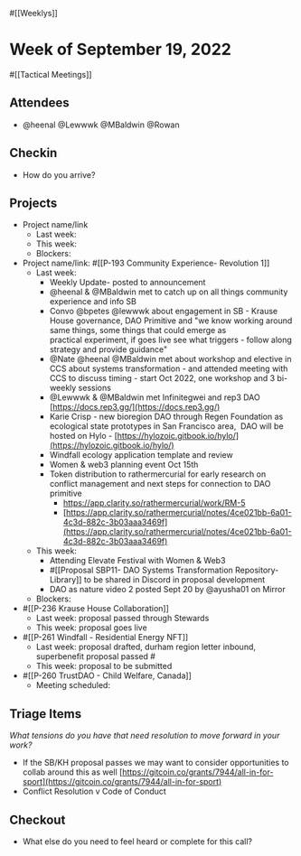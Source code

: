 #[[Weeklys]] 
# Week of September 19, 2022
#[[Tactical Meetings]] 
## Attendees
- @heenal @Lewwwk @MBaldwin @Rowan  

## Checkin
- How do you arrive?

## Projects
- Project name/link
	- Last week:
	- This week:
	- Blockers:
- Project name/link: #[[P-193 Community Experience- Revolution 1]] 
	- Last week:
		- Weekly Update- posted to announcement
		- @heenal & @MBaldwin met to catch up on all things community experience and info SB
		- Convo @bpetes @lewwwk about engagement in SB - Krause House governance, DAO Primitive and "we know working around same things, some things that could emerge as practical experiment, if goes live see what triggers - follow along strategy and provide guidance"
		- @Nate @heenal @MBaldwin met about workshop and elective in CCS about systems transformation - and attended meeting with CCS to discuss timing - start Oct 2022, one workshop and 3 bi-weekly sessions
		- @Lewwwk & @MBaldwin met Infinitegwei and rep3 DAO [https://docs.rep3.gg/](https://docs.rep3.gg/) 
		- Karie Crisp - new bioregion DAO through Regen Foundation as ecological state prototypes in San Francisco area,  DAO will be hosted on Hylo - [https://hylozoic.gitbook.io/hylo/](https://hylozoic.gitbook.io/hylo/)
		- Windfall ecology application template and review
		- Women & web3 planning event Oct 15th
		- Token distribution to rathermercurial for early research on conflict management and next steps for connection to DAO primitive
			- [https://app.clarity.so/rathermercurial/work/RM-5 ](https://app.clarity.so/rathermercurial/notes/4ce021bb-6a01-4c3d-882c-3b03aaa3469f)
			- [https://app.clarity.so/rathermercurial/notes/4ce021bb-6a01-4c3d-882c-3b03aaa3469f](https://app.clarity.so/rathermercurial/notes/4ce021bb-6a01-4c3d-882c-3b03aaa3469f) 
	- This week:
		- Attending Elevate Festival with Women & Web3
		- #[[Proposal SBP11- DAO Systems Transformation Repository-Library]] to be shared in Discord in proposal development
		- DAO as nature video 2 posted Sept 20 by @ayusha01 on Mirror
	- Blockers:
- #[[P-236 Krause House Collaboration]]
	- Last week: proposal passed through Stewards
	- This week: proposal goes live
- #[[P-261 Windfall - Residential Energy NFT]]
	- Last week: proposal drafted, durham region letter inbound, superbenefit proposal passed #
	- This week: proposal to be submitted
- #[[P-260 TrustDAO - Child Welfare, Canada]]  
	- Meeting scheduled: 

## Triage Items
_What tensions do you have that need resolution to move forward in your work?_
- If the SB/KH proposal passes we may want to consider opportunities to collab around this as well [https://gitcoin.co/grants/7944/all-in-for-sport](https://gitcoin.co/grants/7944/all-in-for-sport) 
- Conflict Resolution v Code of Conduct

## Checkout
- What else do you need to feel heard or complete for this call?
